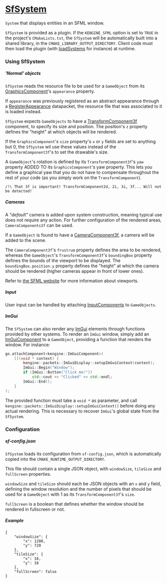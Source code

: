 # [SfSystem](SfSystem.hpp)

`System` that displays entities in an SFML window.

`SfSystem` is provided as a plugin. If the `KENGINE_SFML` option is set to `TRUE` in the project's `CMakeLists.txt`, the `SfSystem` will be automatically built into a shared library, in the `CMAKE_LIBRARY_OUTPUT_DIRECTORY`. Client code must then load the plugin (with [loadSystems](../../../SystemManager.md) for instance) at runtime.

### Using SfSystem

##### 'Normal' objects

`SfSystem` reads the resource file to be used for a `GameObject` from its [GraphicsComponent](../../components/GraphicsComponent.md)'s `appearance` property.

If `appearance` was previously registered as an abstract appearance through a [RegisterAppearance](../../packets/RegisterAppearance.hpp) datapacket, the resource file that was associated to it is loaded instead.

`SfSystem` expects `GameObjects` to have a [TransformComponent3f](../../components/TransformComponent.md) component, to specify its size and position. The position's `z` property defines the "height" at which objects will be rendered.

If the `GraphicsComponent`'s `size` property's `x` or `y` fields are set to anything but 0, the `SfSystem` wil use these values instead of the `TransformComponent3f`'s to set the drawable's size.

A `GameObject`'s rotation is defined by its `TransformComponent3f`'s `yaw` property ADDED TO its `GraphicsComponent`'s yaw property. This lets you define a graphical yaw that you do not have to compensate throughout the rest of your code (as you simply work on the `TransformComponent`).

```
/!\ That 3f is important! TransformComponent2d, 2i, 3i, 3f... Will not be detected!
```

##### Cameras

A *"default"* camera is added upon system construction, meaning typical use does not require any action. For further configuration of the rendered areas, `CameraComponents3f` can be used.

If a `GameObject` is found to have a [CameraComponent3f](../../components/CameraComponent.hpp), a camera will be added to the scene.

 The `CameraComponent3f`'s `frustrum` property defines the area to be rendered, whereas the `GameObject`'s `TransformComponent3f`'s `boundingBox` property defines the bounds of the viewport to be displayed. The `boundingBox.position.y` property defines the "height" at which the camera should be rendered (higher cameras appear in front of lower ones).

Refer to [the SFML website](https://www.sfml-dev.org/tutorials/2.0/graphics-view.php) for more information about viewports.

##### Input

User input can be handled by attaching [InputComponents](../../components/InputComponent.hpp) to `GameObjects`.

##### ImGui

The `SfSystem` can also render any [ImGui](https://github.com/ocornut/imgui) elements through functions provided by other systems. To render an `ImGui` window, simply add an [ImGuiComponent](../../components/ImGuiComponent.hpp) to a `GameObject`, providing a function that renders the window. For instance:

```c++
go.attachComponent<kengine::ImGuiComponent>(
	[](void * context) {
		kengine::packets::ImGuiDisplay::setupImGuiContext(context);
		ImGui::Begin("Window");
		if (ImGui::Button("Click me!"))
			std::cout << "Clicked" << std::endl;
		ImGui::End();
	}
);
```

The provided function must take a `void *` as parameter, and call `kengine::packets::ImGuiDisplay::setupImGuiContext()` before doing any actual rendering. This is necessary to recover `ImGui`'s global state from the `SfSystem`.

### Configuration

##### sf-config.json

`SfSystem` loads its configuration from `sf-config.json`, which is automatically copied into the `CMAKE_RUNTIME_OUTPUT_DIRECTORY`.

This file should contain a single JSON object, with `windowSize`, `tileSize` and `fullScreen` properties.

`windowSize` and `tileSize` should each be JSON objects with an `x` and `y` field, defining the window resolution and the number of pixels that should be used for a `GameObject` with 1 as its `TransformComponent3f`'s `size`.

`fullScreen` is a boolean that defines whether the window should be rendered in fullscreen or not.

##### Example

```
{
    "windowSize": {
        "x": 1280,
        "y": 720
    },
    "tileSize": {
        "x": 16,
        "y": 16
    },
    "fullScreen": false
}
```


